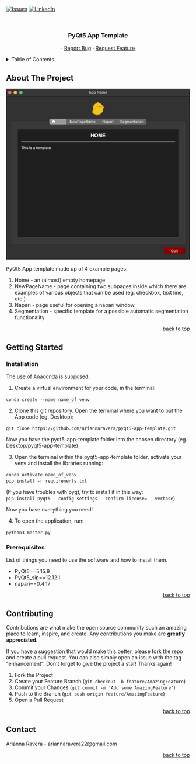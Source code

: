 <a name="readme-top"></a>
<!-- PROJECT SHIELDS -->
<!--
*** I'm using markdown "reference style" links for readability.
*** Reference links are enclosed in brackets [ ] instead of parentheses ( ).
*** See the bottom of this document for the declaration of the reference variables
*** for contributors-url, forks-url, etc. This is an optional, concise syntax you may use.
*** https://www.markdownguide.org/basic-syntax/#reference-style-links
-->
[![Issues][issues-shield]][issues-url]
[![LinkedIn][linkedin-shield]][linkedin-url]



<!-- PROJECT LOGO -->
<br />
<div align="center">
  <h3 align="center">PyQt5 App Template</h3>

  <p align="center">
    ·
    <a href="https://github.com/ariannaravera/pyqt5-app-template/issues">Report Bug</a>
    ·
    <a href="https://github.com/ariannaravera/pyqt5-app-template/issues">Request Feature</a>
  </p>
</div>

<!-- TABLE OF CONTENTS -->
<details>
  <summary>Table of Contents</summary>
  <ol>
    <li>
      <a href="#about-the-project">About The Project</a>
    </li>
    <li>
      <a href="#getting-started">Getting Started</a>
      <ul>
        <li><a href="#installation">Installation</a></li>
        <li><a href="#prerequisites">Prerequisites</a></li>
      </ul>
    </li>
    <li><a href="#contributing">Contributing</a></li>
    <li><a href="#contact">Contact</a></li>
  </ol>
</details>

<!-- ABOUT THE PROJECT -->
## About The Project

<div align="center"><img src="support_files/Screenshot.png" alt="Logo" width="600"></div>

PyQt5 App template made up of 4 example pages:
1. Home - an (almost) empty homepage
2. NewPageName - page containing two subpages inside which there are examples of various objects that can be used (eg. checkbox, text line, etc.)
3. Napari - page useful for opening a napari window
4. Segmentation - specific template for a possible automatic segmentation functionality

<p align="right"><a href="#readme-top">back to top</a></p>


<!-- GETTING STARTED -->
## Getting Started

### Installation
The use of Anaconda is supposed.
 
1. Create a virtual environment for your code, in the terminal: 

  `conda create --name name_of_venv`
  
2. Clone this git repository. Open the terminal where you want to put the App code (eg. Desktop): 

  `git clone https://github.com/ariannaravera/pyqt5-app-template.git`
 
Now you have the pyqt5-app-template folder into the chosen directory (eg. Desktop/pyqt5-app-template)
 
3. Open the terminal within the pyqt5-app-template folder, activate your venv and install the libraries running:

  `conda activate name_of_venv`  
  `pip install -r requirements.txt`
 
  (If you have troubles with pyqt, try to install if in this way:  
  `pip install pyqt5 --config-settings --confirm-license= --verbose`)
 
Now you have everything you need!

4. To open the application, run:
  
  `python3 master.py`


### Prerequisites

List of things you need to use the software and how to install them.
* PyQt5==5.15.9
* PyQt5_sip==12.12.1
* napari==0.4.17

<p align="right"><a href="#readme-top">back to top</a></p>



<!-- CONTRIBUTING -->
## Contributing

Contributions are what make the open source community such an amazing place to learn, inspire, and create. Any contributions you make are **greatly appreciated**.

If you have a suggestion that would make this better, please fork the repo and create a pull request. You can also simply open an issue with the tag "enhancement".
Don't forget to give the project a star! Thanks again!

1. Fork the Project
2. Create your Feature Branch (`git checkout -b feature/AmazingFeature`)
3. Commit your Changes (`git commit -m 'Add some AmazingFeature'`)
4. Push to the Branch (`git push origin feature/AmazingFeature`)
5. Open a Pull Request

<p align="right"><a href="#readme-top">back to top</a></p>


<!-- CONTACT -->
## Contact

Arianna Ravera - ariannaravera22@gmail.com

<p align="right"><a href="#readme-top">back to top</a></p>


<!-- MARKDOWN LINKS & IMAGES -->
<!-- https://www.markdownguide.org/basic-syntax/#reference-style-links -->
[contributors-shield]: https://img.shields.io/github/contributors/ariannaravera/pyqt5-app-template.svg?style=for-the-badge
[contributors-url]: https://github.com/ariannaravera/pyqt5-app-template/graphs/contributors
[forks-shield]: https://img.shields.io/github/forks/ariannaravera/pyqt5-app-template.svg?style=for-the-badge
[forks-url]: https://github.com/ariannaravera/pyqt5-app-template/network/members
[stars-shield]: https://img.shields.io/github/stars/ariannaravera/pyqt5-app-template.svg?style=for-the-badge
[stars-url]: https://github.com/ariannaravera/pyqt5-app-template/stargazers
[issues-shield]: https://img.shields.io/github/issues/ariannaravera/pyqt5-app-template.svg?style=for-the-badge
[issues-url]: https://github.com/ariannaravera/pyqt5-app-template/issues
[license-shield]: https://img.shields.io/github/license/ariannaravera/pyqt5-app-template.svg?style=for-the-badge
[license-url]: https://github.com/ariannaravera/pyqt5-app-template/blob/master/LICENSE.txt
[linkedin-shield]: https://img.shields.io/badge/-LinkedIn-black.svg?style=for-the-badge&logo=linkedin&colorB=555
[linkedin-url]: https://www.linkedin.com/in/arianna-ravera-3a082917b
[product-screenshot]: support_files/Screenshot.png
[Python.com]: https://img.shields.io/badge/python-35495E?style=for-the-badge&logo=python&logoColor=green
[Python-url]: [https://pythonprogramminglanguage.com]
<!-- [JQuery.com]: https://img.shields.io/badge/jQuery-0769AD?style=for-the-badge&logo=jquery&logoColor=white
[JQuery-url]: https://jquery.com  -->
